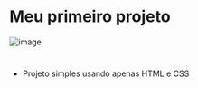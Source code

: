 # Meu primeiro projeto
![image](https://user-images.githubusercontent.com/98562355/198850891-065f414f-99bb-4674-827b-59f1826dd8a2.png)
#
- Projeto simples usando apenas HTML e CSS
